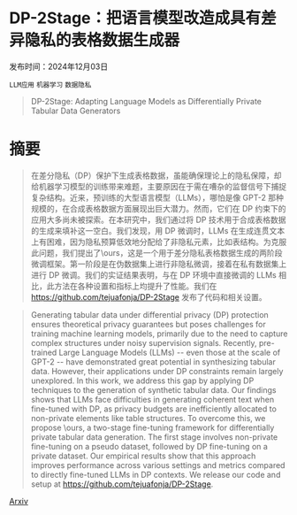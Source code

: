 # DP-2Stage：把语言模型改造成具有差异隐私的表格数据生成器

发布时间：2024年12月03日

`LLM应用` `机器学习` `数据隐私`

> DP-2Stage: Adapting Language Models as Differentially Private Tabular Data Generators

# 摘要

> 在差分隐私（DP）保护下生成表格数据，虽能确保理论上的隐私保障，却给机器学习模型的训练带来难题，主要原因在于需在嘈杂的监督信号下捕捉复杂结构。近来，预训练的大型语言模型（LLMs），哪怕是像 GPT-2 那种规模的，在合成表格数据方面展现出巨大潜力。然而，它们在 DP 约束下的应用大多尚未被探索。在本研究中，我们通过将 DP 技术用于合成表格数据的生成来填补这一空白。我们发现，用 DP 微调时，LLMs 在生成连贯文本上有困难，因为隐私预算低效地分配给了非隐私元素，比如表结构。为克服此问题，我们提出了\ours，这是一个用于差分隐私表格数据生成的两阶段微调框架。第一阶段是在伪数据集上进行非隐私微调，接着在私有数据集上进行 DP 微调。我们的实证结果表明，与在 DP 环境中直接微调的 LLMs 相比，此方法在各种设置和指标上均提升了性能。我们在 https://github.com/tejuafonja/DP-2Stage 发布了代码和相关设置。

> Generating tabular data under differential privacy (DP) protection ensures theoretical privacy guarantees but poses challenges for training machine learning models, primarily due to the need to capture complex structures under noisy supervision signals. Recently, pre-trained Large Language Models (LLMs) -- even those at the scale of GPT-2 -- have demonstrated great potential in synthesizing tabular data. However, their applications under DP constraints remain largely unexplored. In this work, we address this gap by applying DP techniques to the generation of synthetic tabular data. Our findings shows that LLMs face difficulties in generating coherent text when fine-tuned with DP, as privacy budgets are inefficiently allocated to non-private elements like table structures. To overcome this, we propose \ours, a two-stage fine-tuning framework for differentially private tabular data generation. The first stage involves non-private fine-tuning on a pseudo dataset, followed by DP fine-tuning on a private dataset. Our empirical results show that this approach improves performance across various settings and metrics compared to directly fine-tuned LLMs in DP contexts. We release our code and setup at https://github.com/tejuafonja/DP-2Stage.

[Arxiv](https://arxiv.org/abs/2412.02467)